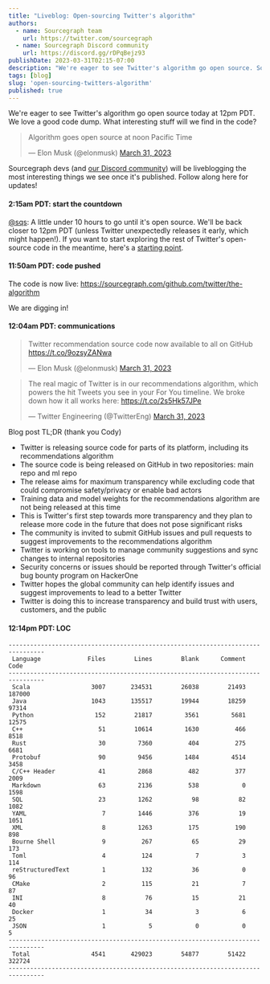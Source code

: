 ```yaml
---
title: "Liveblog: Open-sourcing Twitter's algorithm"
authors:
  - name: Sourcegraph team
    url: https://twitter.com/sourcegraph
  - name: Sourcegraph Discord community
    url: https://discord.gg/rDPqBejz93
publishDate: 2023-03-31T02:15-07:00
description: "We're eager to see Twitter's algorithm go open source. Sourcegraph devs (and our Discord community) will be liveblogging the most interesting things we find."
tags: [blog]
slug: 'open-sourcing-twitters-algorithm'
published: true
---
```


We're eager to see Twitter's algorithm go open source today at 12pm PDT. We love a good code dump. What interesting stuff will we find in the code?

<blockquote class="twitter-tweet" data-dnt="true"><p lang="en" dir="ltr">Algorithm goes open source at noon Pacific Time</p>&mdash; Elon Musk (@elonmusk) <a href="https://twitter.com/elonmusk/status/1641680913661607936?ref_src=twsrc%5Etfw">March 31, 2023</a></blockquote> <script async="true" src="https://platform.twitter.com/widgets.js" charset="utf-8"></script>

Sourcegraph devs (and [our Discord community](https://discord.gg/rDPqBejz93)) will be liveblogging the most interesting things we see once it's published. Follow along here for updates!

#### 2:15am PDT: start the countdown

[@sqs](https://twitter.com/sqs): A little under 10 hours to go until it's open source. We'll be back closer to 12pm PDT (unless Twitter unexpectedly releases it early, which might happen!). If you want to start exploring the rest of Twitter's open-source code in the meantime, here's a [starting point](https://sourcegraph.com/search?q=context:global+repo:%5Egithub%5C.com/twitter/+algorithm&patternType=standard&sm=0&groupBy=repo).

#### 11:50am PDT: code pushed

The code is now live: https://sourcegraph.com/github.com/twitter/the-algorithm

We are digging in!

#### 12:04am PDT: communications

<blockquote class="twitter-tweet"><p lang="en" dir="ltr">Twitter recommendation source code now available to all on GitHub <a href="https://t.co/9ozsyZANwa">https://t.co/9ozsyZANwa</a></p>&mdash; Elon Musk (@elonmusk) <a href="https://twitter.com/elonmusk/status/1641876892302073875?ref_src=twsrc%5Etfw">March 31, 2023</a></blockquote> <script async src="https://platform.twitter.com/widgets.js" charset="utf-8"></script>

<blockquote class="twitter-tweet"><p lang="en" dir="ltr">The real magic of Twitter is in our recommendations algorithm, which powers the hit Tweets you see in your For You timeline. We broke down how it all works here: <a href="https://t.co/2s5Hk57JPe">https://t.co/2s5Hk57JPe</a></p>&mdash; Twitter Engineering (@TwitterEng) <a href="https://twitter.com/TwitterEng/status/1641872260695990278?ref_src=twsrc%5Etfw">March 31, 2023</a></blockquote> <script async src="https://platform.twitter.com/widgets.js" charset="utf-8"></script>

Blog post TL;DR (thank you Cody)

- Twitter is releasing source code for parts of its platform, including its recommendations algorithm
- The source code is being released on GitHub in two repositories: main repo and ml repo
- The release aims for maximum transparency while excluding code that could compromise safety/privacy or enable bad actors
- Training data and model weights for the recommendations algorithm are not being released at this time
- This is Twitter's first step towards more transparency and they plan to release more code in the future that does not pose significant risks
- The community is invited to submit GitHub issues and pull requests to suggest improvements to the recommendations algorithm
- Twitter is working on tools to manage community suggestions and sync changes to internal repositories
- Security concerns or issues should be reported through Twitter's official bug bounty program on HackerOne
- Twitter hopes the global community can help identify issues and suggest improvements to lead to a better Twitter
- Twitter is doing this to increase transparency and build trust with users, customers, and the public

#### 12:14pm PDT: LOC

```
--------------------------------------------------------------------------------
 Language             Files        Lines        Blank      Comment         Code
--------------------------------------------------------------------------------
 Scala                 3007       234531        26038        21493       187000
 Java                  1043       135517        19944        18259        97314
 Python                 152        21817         3561         5681        12575
 C++                     51        10614         1630          466         8518
 Rust                    30         7360          404          275         6681
 Protobuf                90         9456         1484         4514         3458
 C/C++ Header            41         2868          482          377         2009
 Markdown                63         2136          538            0         1598
 SQL                     23         1262           98           82         1082
 YAML                     7         1446          376           19         1051
 XML                      8         1263          175          190          898
 Bourne Shell             9          267           65           29          173
 Toml                     4          124            7            3          114
 reStructuredText         1          132           36            0           96
 CMake                    2          115           21            7           87
 INI                      8           76           15           21           40
 Docker                   1           34            3            6           25
 JSON                     1            5            0            0            5
--------------------------------------------------------------------------------
 Total                 4541       429023        54877        51422       322724
--------------------------------------------------------------------------------
```
